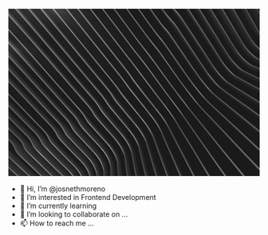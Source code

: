 ![home image](home.jpg "Home")

- 👋 Hi, I’m @josnethmoreno
- 👀 I’m interested in Frontend Development
- 🌱 I’m currently learning
- 💞️ I’m looking to collaborate on ...
- 📫 How to reach me ...
